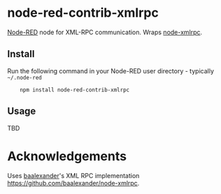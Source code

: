 node-red-contrib-xmlrpc
==============================

<a href="http://nodered.org" target="_new">Node-RED</a> node for XML-RPC communication. Wraps <a href="https://github.com/baalexander/node-xmlrpc">node-xmlrpc</a>.

Install
-------

Run the following command in your Node-RED user directory - typically `~/.node-red`

        npm install node-red-contrib-xmlrpc

Usage
-----

TBD

Acknowledgements
==============================

Uses <a href="https://github.com/baalexander" target="_new">baalexander</a>'s XML RPC implementation <a href="https://github.com/baalexander/node-xmlrpc" target="_new">https://github.com/baalexander/node-xmlrpc</a>.
